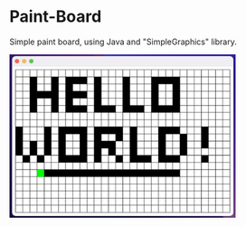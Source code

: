 # Paint-Board
<p>Simple paint board, using Java and "SimpleGraphics" library.</p>
 
<img src="https://github.com/LuMiFel/Paint-Board/blob/main/Screenshot/HelloWorld.png" width=400px>
